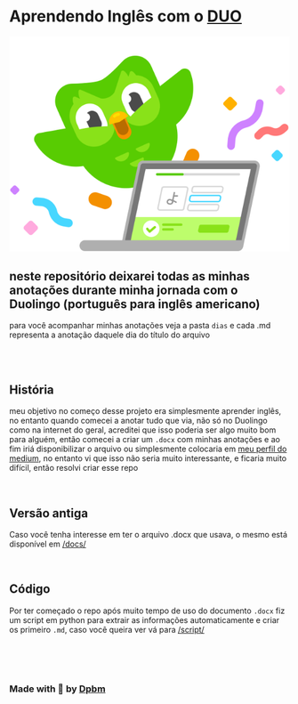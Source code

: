 # Aprendendo Inglês com o [DUO](https://www.duolingo.com)

![duo](/assets/duo.svg)

## neste repositório deixarei todas as minhas anotações durante minha jornada com o Duolingo (português para inglês americano)

para você acompanhar minhas anotações veja a pasta `dias` e cada .md representa a anotação daquele dia do título do arquivo

<br />
<br />

## História

meu objetivo no começo desse projeto era simplesmente aprender inglês, no entanto quando comecei a anotar tudo que via, não só no Duolingo como na internet do geral, acreditei que isso poderia ser algo muito bom para alguém, então comecei a criar um `.docx` com minhas anotações e ao fim iriá disponibilizar o arquivo ou simplesmente colocaria em [meu perfil do medium](https://medium.com/@dpbm), no entanto vi que isso não seria muito interessante, e ficaria muito difícil, então resolvi criar esse repo

<br />

## Versão antiga

Caso você tenha interesse em ter o arquivo .docx que usava, o mesmo está disponível em [/docs/](/docs/readme.md)

<br />


## Código

Por ter começado o repo após muito tempo de uso do documento `.docx` fiz um script em python para extrair as informações automaticamente e criar os primeiro `.md`, caso você queira ver vá para [/script/](/script/readme.md)

<br />
<br />
<br />

### Made with 🥰 by [Dpbm](https://github.com/Dpbm)
